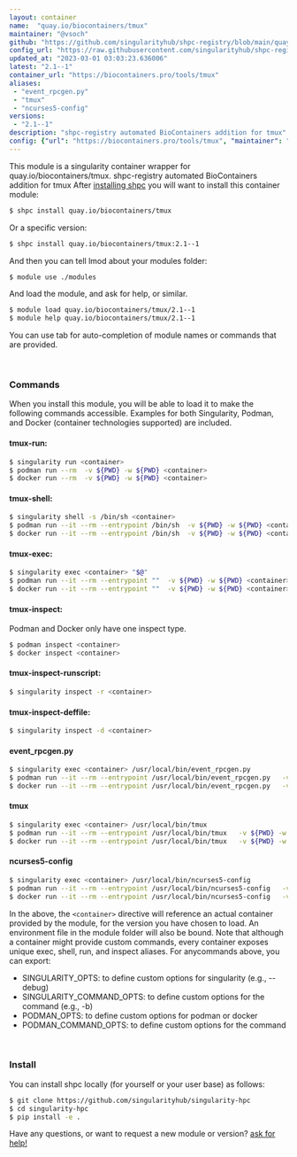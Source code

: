 ```yaml
---
layout: container
name:  "quay.io/biocontainers/tmux"
maintainer: "@vsoch"
github: "https://github.com/singularityhub/shpc-registry/blob/main/quay.io/biocontainers/tmux/container.yaml"
config_url: "https://raw.githubusercontent.com/singularityhub/shpc-registry/main/quay.io/biocontainers/tmux/container.yaml"
updated_at: "2023-03-01 03:03:23.636006"
latest: "2.1--1"
container_url: "https://biocontainers.pro/tools/tmux"
aliases:
 - "event_rpcgen.py"
 - "tmux"
 - "ncurses5-config"
versions:
 - "2.1--1"
description: "shpc-registry automated BioContainers addition for tmux"
config: {"url": "https://biocontainers.pro/tools/tmux", "maintainer": "@vsoch", "description": "shpc-registry automated BioContainers addition for tmux", "latest": {"2.1--1": "sha256:d913306f28590231f4972249bcaebadbcb7408c500601a8e5aef64bde00add4a"}, "tags": {"2.1--1": "sha256:d913306f28590231f4972249bcaebadbcb7408c500601a8e5aef64bde00add4a"}, "docker": "quay.io/biocontainers/tmux", "aliases": {"event_rpcgen.py": "/usr/local/bin/event_rpcgen.py", "tmux": "/usr/local/bin/tmux", "ncurses5-config": "/usr/local/bin/ncurses5-config"}}
---
```


This module is a singularity container wrapper for quay.io/biocontainers/tmux.
shpc-registry automated BioContainers addition for tmux
After [installing shpc](#install) you will want to install this container module:


```bash
$ shpc install quay.io/biocontainers/tmux
```

Or a specific version:

```bash
$ shpc install quay.io/biocontainers/tmux:2.1--1
```

And then you can tell lmod about your modules folder:

```bash
$ module use ./modules
```

And load the module, and ask for help, or similar.

```bash
$ module load quay.io/biocontainers/tmux/2.1--1
$ module help quay.io/biocontainers/tmux/2.1--1
```

You can use tab for auto-completion of module names or commands that are provided.

<br>

### Commands

When you install this module, you will be able to load it to make the following commands accessible.
Examples for both Singularity, Podman, and Docker (container technologies supported) are included.

#### tmux-run:

```bash
$ singularity run <container>
$ podman run --rm  -v ${PWD} -w ${PWD} <container>
$ docker run --rm  -v ${PWD} -w ${PWD} <container>
```

#### tmux-shell:

```bash
$ singularity shell -s /bin/sh <container>
$ podman run --it --rm --entrypoint /bin/sh  -v ${PWD} -w ${PWD} <container>
$ docker run --it --rm --entrypoint /bin/sh  -v ${PWD} -w ${PWD} <container>
```

#### tmux-exec:

```bash
$ singularity exec <container> "$@"
$ podman run --it --rm --entrypoint ""  -v ${PWD} -w ${PWD} <container> "$@"
$ docker run --it --rm --entrypoint ""  -v ${PWD} -w ${PWD} <container> "$@"
```

#### tmux-inspect:

Podman and Docker only have one inspect type.

```bash
$ podman inspect <container>
$ docker inspect <container>
```

#### tmux-inspect-runscript:

```bash
$ singularity inspect -r <container>
```

#### tmux-inspect-deffile:

```bash
$ singularity inspect -d <container>
```


#### event_rpcgen.py

```bash
$ singularity exec <container> /usr/local/bin/event_rpcgen.py
$ podman run --it --rm --entrypoint /usr/local/bin/event_rpcgen.py   -v ${PWD} -w ${PWD} <container> -c " $@"
$ docker run --it --rm --entrypoint /usr/local/bin/event_rpcgen.py   -v ${PWD} -w ${PWD} <container> -c " $@"
```


#### tmux

```bash
$ singularity exec <container> /usr/local/bin/tmux
$ podman run --it --rm --entrypoint /usr/local/bin/tmux   -v ${PWD} -w ${PWD} <container> -c " $@"
$ docker run --it --rm --entrypoint /usr/local/bin/tmux   -v ${PWD} -w ${PWD} <container> -c " $@"
```


#### ncurses5-config

```bash
$ singularity exec <container> /usr/local/bin/ncurses5-config
$ podman run --it --rm --entrypoint /usr/local/bin/ncurses5-config   -v ${PWD} -w ${PWD} <container> -c " $@"
$ docker run --it --rm --entrypoint /usr/local/bin/ncurses5-config   -v ${PWD} -w ${PWD} <container> -c " $@"
```



In the above, the `<container>` directive will reference an actual container provided
by the module, for the version you have chosen to load. An environment file in the
module folder will also be bound. Note that although a container
might provide custom commands, every container exposes unique exec, shell, run, and
inspect aliases. For anycommands above, you can export:

 - SINGULARITY_OPTS: to define custom options for singularity (e.g., --debug)
 - SINGULARITY_COMMAND_OPTS: to define custom options for the command (e.g., -b)
 - PODMAN_OPTS: to define custom options for podman or docker
 - PODMAN_COMMAND_OPTS: to define custom options for the command

<br>

### Install

You can install shpc locally (for yourself or your user base) as follows:

```bash
$ git clone https://github.com/singularityhub/singularity-hpc
$ cd singularity-hpc
$ pip install -e .
```

Have any questions, or want to request a new module or version? [ask for help!](https://github.com/singularityhub/singularity-hpc/issues)